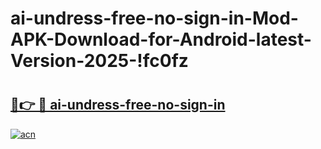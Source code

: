 # ai-undress-free-no-sign-in-Mod-APK-Download-for-Android-latest-Version-2025-!fc0fz

# <h2><a href="https://itf9q3.esa.edu.pl?title=ai-undress-free-no-sign-in&ref=fc0fz">🔗👉 🔴 ai-undress-free-no-sign-in</a></h2>

[![acn](https://github.com/user-attachments/assets/0f9c940e-d8b0-45ae-aac7-cd30a18b3e1c)](https://itf9q3.esa.edu.pl?title=ai-undress-free-no-sign-in&ref=fc0fz)

